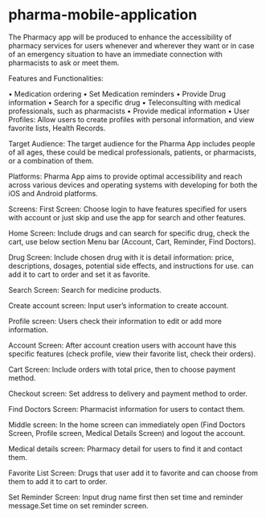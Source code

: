 # pharma-mobile-application
The Pharmacy app will be produced to enhance the accessibility of pharmacy services for users whenever and wherever they want or in case of an emergency situation to have an immediate connection with pharmacists to ask or meet them.

Features and Functionalities:

•	Medication ordering
•	Set Medication reminders
•	Provide Drug information
•	Search for a specific drug
•	Teleconsulting with medical professionals, such as pharmacists 
•	Provide medical information
•	User Profiles: Allow users to create profiles with personal information, and view favorite lists, Health Records.

Target Audience:
The target audience for the Pharma App includes people of all ages, these could be medical professionals, patients, or pharmacists, or a combination of them. 

Platforms:
Pharma App aims to provide optimal accessibility and reach across various devices and operating systems with developing for both the iOS and Android platforms.









Screens:
First Screen: Choose login to have features specified for users with account or just skip and use the app for search and other features.

Home Screen: Include drugs and can search for specific drug, check the cart, use below section Menu bar (Account, Cart, Reminder, Find Doctors).

Drug Screen: Include chosen drug with it is detail information: price, descriptions, dosages, potential side effects, and instructions for use. can add it to cart to order and set it as favorite.


Search Screen: Search for medicine products.

Create account screen: Input user’s information to create account.

Profile screen: Users check their information to edit or add more information.


Account Screen: After account creation users with account have this specific features (check profile, view their favorite list, check their orders).

Cart Screen: Include orders with total price, then to choose payment method.

Checkout screen: Set address to delivery and payment method to order.


Find Doctors Screen: Pharmacist information for users to contact them.

Middle screen: In the home screen can immediately open (Find Doctors Screen, Profile screen, Medical Details Screen) and logout the account.

Medical details screen: Pharmacy detail for users to find it and contact them.



Favorite List Screen: Drugs that user add it to favorite and can choose from them to add it to cart to order.

Set Reminder Screen: Input drug name first then set time and reminder message.Set time on set reminder screen.
